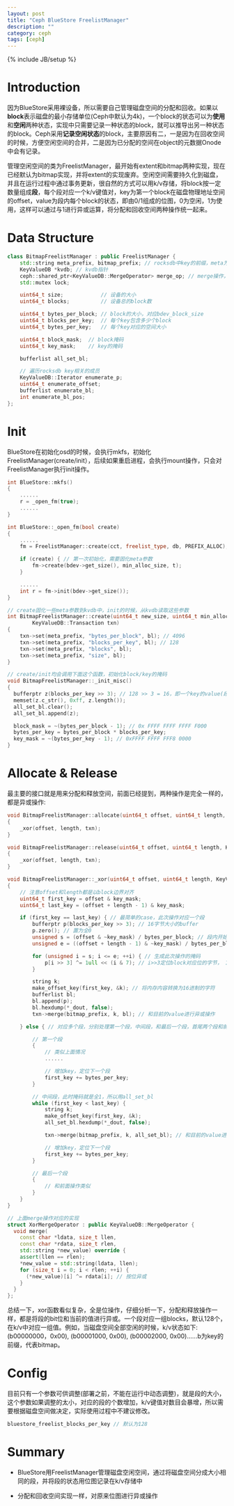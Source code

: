 ```yaml
---
layout: post
title: "Ceph BlueStore FreelistManager"
description: ""
category: ceph
tags: [ceph]
---
```

{% include JB/setup %}

# Introduction

因为BlueStore采用裸设备，所以需要自己管理磁盘空间的分配和回收。如果以**block**表示磁盘的最小存储单位(Ceph中默认为4k)，一个block的状态可以为**使用**和**空闲**两种状态，实现中只需要记录一种状态的block，就可以推导出另一种状态的block。Ceph采用**记录空闲状态**的block，主要原因有二，一是因为在回收空间的时候，方便空闲空间的合并，二是因为已分配的空间在object的元数据Onode中会有记录。

管理空闲空间的类为FreelistManager，最开始有extent和bitmap两种实现，现在已经默认为bitmap实现，并将extent的实现废弃。空闲空间需要持久化到磁盘，并且在运行过程中通过事务更新，很自然的方式可以用k/v存储，将block按一定数量组成**段**，每个段对应一个k/v键值对，key为第一个block在磁盘物理地址空间的offset，value为段内每个block的状态，即由0/1组成的位图，0为空闲，1为使用，这样可以通过与1进行异或运算，将分配和回收空间两种操作统一起来。

# Data Structure

```cpp
class BitmapFreelistManager : public FreelistManager {
	std::string meta_prefix, bitmap_prefix; // rocksdb中key的前缀，meta为B，bitmap为b
	KeyValueDB *kvdb; // kvdb指针
	ceph::shared_ptr<KeyValueDB::MergeOperator> merge_op; // merge操作，实际上就是按位xor
	std::mutex lock;

	uint64_t size;            // 设备的大小
	uint64_t blocks;          // 设备总的block数

	uint64_t bytes_per_block; // block的大小，对应bdev_block_size
	uint64_t blocks_per_key;  // 每个key包含多少个block
	uint64_t bytes_per_key;   // 每个key对应的空间大小

	uint64_t block_mask;  // block掩码
	uint64_t key_mask;    // key的掩码

	bufferlist all_set_bl;

	// 遍历rocksdb key相关的成员
	KeyValueDB::Iterator enumerate_p;
	uint64_t enumerate_offset;
	bufferlist enumerate_bl;
	int enumerate_bl_pos; 
};
```

# Init

BlueStore在初始化osd的时候，会执行mkfs，初始化FreelistManager(create/init），后续如果重启进程，会执行mount操作，只会对FreelistManager执行init操作。

```cpp
int BlueStore::mkfs()
{
	......
	r = _open_fm(true);
	......
}

int BlueStore::_open_fm(bool create)
{
	......
	fm = FreelistManager::create(cct, freelist_type, db, PREFIX_ALLOC);

	if (create) { // 第一次初始化，需要固化meta参数
		fm->create(bdev->get_size(), min_alloc_size, t);
	}

	......
	int r = fm->init(bdev->get_size());
}

// create固化一些meta参数到kvdb中，init的时候，从kvdb读取这些参数
int BitmapFreelistManager::create(uint64_t new_size, uint64_t min_alloc_size,
		KeyValueDB::Transaction txn)
{
	txn->set(meta_prefix, "bytes_per_block", bl); // 4096
	txn->set(meta_prefix, "blocks_per_key", bl); // 128
	txn->set(meta_prefix, "blocks", bl);
	txn->set(meta_prefix, "size", bl);
}

// create/init均会调用下面这个函数，初始化block/key的掩码
void BitmapFreelistManager::_init_misc()
{
  bufferptr z(blocks_per_key >> 3); // 128 >> 3 = 16，即一个key的value(段)对应128个block，每个block用1个bit表示，需要16字节
  memset(z.c_str(), 0xff, z.length());
  all_set_bl.clear();
  all_set_bl.append(z);

  block_mask = ~(bytes_per_block - 1); // 0x FFFF FFFF FFFF F000
  bytes_per_key = bytes_per_block * blocks_per_key;
  key_mask = ~(bytes_per_key - 1); // 0xFFFF FFFF FFF8 0000
}
```

# Allocate & Release

最主要的接口就是用来分配和释放空间，前面已经提到，两种操作是完全一样的，都是异或操作:

```cpp
void BitmapFreelistManager::allocate(uint64_t offset, uint64_t length, KeyValueDB::Transaction txn)
{
	_xor(offset, length, txn);
}

void BitmapFreelistManager::release(uint64_t offset, uint64_t length, KeyValueDB::Transaction txn)
{
	_xor(offset, length, txn);
}

void BitmapFreelistManager::_xor(uint64_t offset, uint64_t length, KeyValueDB::Transaction txn)
{
	// 注意offset和length都是以block边界对齐
	uint64_t first_key = offset & key_mask;
	uint64_t last_key = (offset + length - 1) & key_mask;

	if (first_key == last_key) { // 最简单的case，此次操作对应一个段
		bufferptr p(blocks_per_key >> 3); // 16字节大小的buffer
		p.zero(); // 置为全0
		unsigned s = (offset & ~key_mask) / bytes_per_block; // 段内开始block的编号
		unsigned e = ((offset + length - 1) & ~key_mask) / bytes_per_block; // 段内结束block的编号

		for (unsigned i = s; i <= e; ++i) { // 生成此次操作的掩码
			p[i >> 3] ^= 1ull << (i & 7); // i>>3定位block对应位的字节， 1ull<<(i&7)定位bit，然后异或将位设置位1
		}

		string k;
		make_offset_key(first_key, &k); // 将内存内容转换为16进制的字符
		bufferlist bl;
		bl.append(p);
		bl.hexdump(*_dout, false);
		txn->merge(bitmap_prefix, k, bl); // 和目前的value进行异或操作

	} else { // 对应多个段，分别处理第一个段，中间段，和最后一个段，首尾两个段和前面情况一样

		// 第一个段
		{
			// 类似上面情况
			......

			// 增加key，定位下一个段
			first_key += bytes_per_key;
		}

		// 中间段，此时掩码就是全1，所以用all_set_bl
		while (first_key < last_key) {
			string k;
			make_offset_key(first_key, &k);
			all_set_bl.hexdump(*_dout, false);

			txn->merge(bitmap_prefix, k, all_set_bl); // 和目前的value进行异或操作

			// 增加key，定位下一个段
			first_key += bytes_per_key;
		}

		// 最后一个段
		{
			// 和前面操作类似
		}
	}
}

// 上面merge操作对应的实现
struct XorMergeOperator : public KeyValueDB::MergeOperator {
  void merge(
    const char *ldata, size_t llen,
    const char *rdata, size_t rlen,
    std::string *new_value) override {
    assert(llen == rlen);
    *new_value = std::string(ldata, llen);
    for (size_t i = 0; i < rlen; ++i) {
      (*new_value)[i] ^= rdata[i]; // 按位异或
    }
  }
};
```

总结一下，xor函数看似复杂，全是位操作，仔细分析一下，分配和释放操作一样，都是将段的bit位和当前的值进行异或。一个段对应一组blocks，默认128个，在k/v中对应一组值。例如，当磁盘空间全部空闲的时候，k/v状态如下: (b00000000，0x00), (b00001000, 0x00), (b00002000, 0x00)......b为key的前缀，代表bitmap。

# Config

目前只有一个参数可供调整(部署之前，不能在运行中动态调整)，就是段的大小，这个参数如果调整的太小，对应的段的个数增加，k/v键值对数目会暴增，所以需要根据磁盘空间做决定，实际使用过程中不建议修改。

```cpp
bluestore_freelist_blocks_per_key // 默认为128
```

# Summary

* BlueStore用FreelistManager管理磁盘空闲空间，通过将磁盘空间分成大小相同的段，并将段的状态用位图记录在k/v存储中

* 分配和回收空间实现一样，对原来位图进行异或操作

